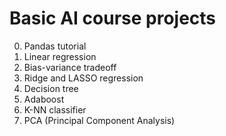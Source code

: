 # Basic AI course projects

0. Pandas tutorial
1. Linear regression
2. Bias-variance tradeoff
3. Ridge and LASSO regression
4. Decision tree
5. Adaboost
6. K-NN classifier
8. PCA (Principal Component Analysis)